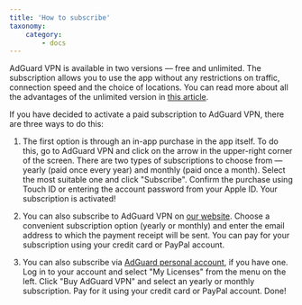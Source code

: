 ```yaml
---
title: 'How to subscribe'
taxonomy:
    category:
        - docs
---
```


AdGuard VPN is available in two versions — free and unlimited. The subscription allows you to use the app without any restrictions on traffic, connection speed and the choice of locations. You can read more about all the advantages of the unlimited version in [this article](link).

If you have decided to activate a paid subscription to AdGuard VPN, there are three ways to do this:

1. The first option is through an in-app purchase in the app itself. To do this, go to AdGuard VPN and click on the arrow in the upper-right corner of the screen. There are two types of subscriptions to choose from — yearly (paid once every year) and monthly (paid once a month). Select the most suitable one and click "Subscribe". Confirm the purchase using Touch ID or entering the account password from your Apple ID. Your subscription is activated!

2. You can also subscribe to AdGuard VPN on [our website](https://adguard-vpn.com/license.html). Choose a convenient subscription option (yearly or monthly) and enter the email address to which the payment receipt will be sent. You can pay for your subscription using your credit card or PayPal account.

3. You can also subscribe via [AdGuard personal account](https://my.adguard.com/main.html), if you have one. Log in to your account and select "My Licenses" from the menu on the left. Click "Buy AdGuard VPN" and select an yearly or monthly subscription. Pay for it using your credit card or PayPal account. Done!